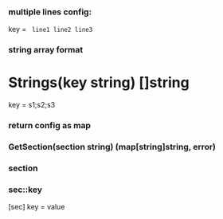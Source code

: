 ### multiple lines config:
key = `
line1
line2
line3`

### string array format
# Strings(key string) []string
key = s1;s2;s3

### return config as map
### GetSection(section string) (map[string]string, error) 

### section
### sec::key
[sec]
key = value
